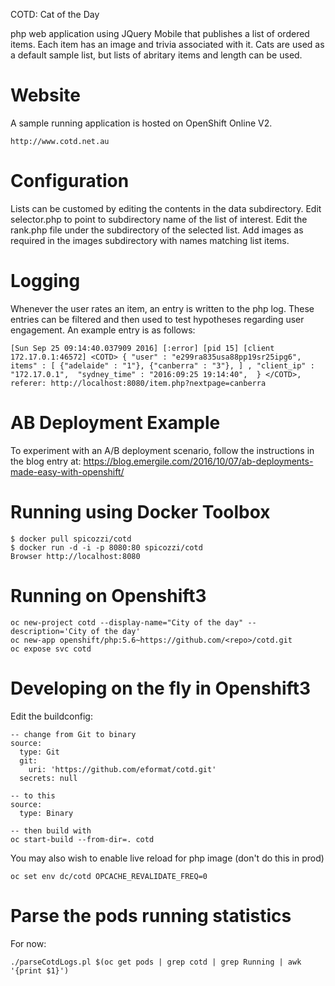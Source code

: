 
COTD: Cat of the Day

php web application using JQuery Mobile that publishes a list of ordered items. 
Each item has an image and trivia associated with it.
Cats are used as a default sample list, but lists of abritary items and length can be used.

# Website

A sample running application is hosted on OpenShift Online V2.

    http://www.cotd.net.au

# Configuration

Lists can be customed by editing the contents in the data subdirectory.
Edit selector.php to point to subdirectory name of the list of interest.
Edit the rank.php file under the subdirectory of the selected list.
Add images as required in the images subdirectory with names matching list items.

# Logging

Whenever the user rates an item, an entry is written to the php log.
These entries can be filtered and then used to test hypotheses regarding user engagement.
An example entry is as follows:

    [Sun Sep 25 09:14:40.037909 2016] [:error] [pid 15] [client 172.17.0.1:46572] <COTD> { "user" : "e299ra835usa88pp19sr25ipg6", items" : [ {"adelaide" : "1"}, {"canberra" : "3"}, ] , "client_ip" : "172.17.0.1",  "sydney_time" : "2016:09:25 19:14:40",  } </COTD>, referer: http://localhost:8080/item.php?nextpage=canberra

# AB Deployment Example

To experiment with an A/B deployment scenario, follow the instructions in the blog entry at: https://blog.emergile.com/2016/10/07/ab-deployments-made-easy-with-openshift/  

# Running using Docker Toolbox

    $ docker pull spicozzi/cotd
    $ docker run -d -i -p 8080:80 spicozzi/cotd
    Browser http://localhost:8080

# Running on Openshift3

    oc new-project cotd --display-name="City of the day" --description='City of the day'
    oc new-app openshift/php:5.6~https://github.com/<repo>/cotd.git
    oc expose svc cotd

# Developing on the fly in Openshift3

Edit the buildconfig:

    -- change from Git to binary
    source:
      type: Git
      git:
        uri: 'https://github.com/eformat/cotd.git'
      secrets: null

    -- to this
    source:
      type: Binary

    -- then build with
    oc start-build --from-dir=. cotd

You may also wish to enable live reload for php image (don't do this in prod)

    oc set env dc/cotd OPCACHE_REVALIDATE_FREQ=0

# Parse the pods running statistics

For now:

    ./parseCotdLogs.pl $(oc get pods | grep cotd | grep Running | awk '{print $1}')
